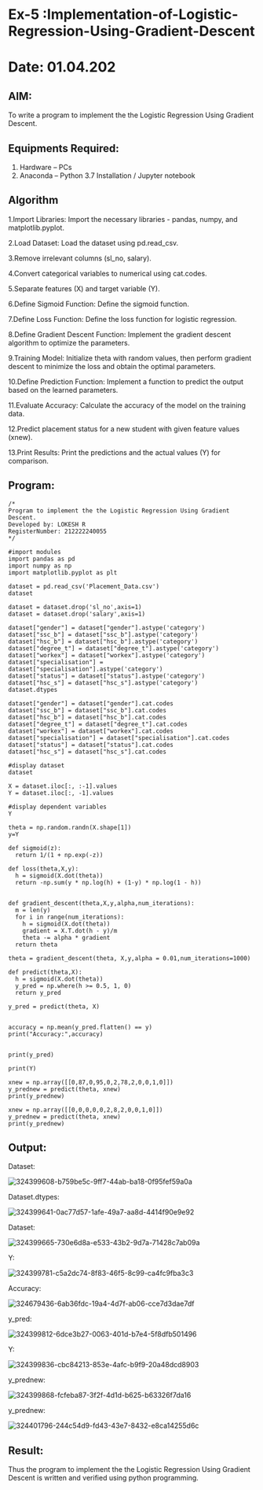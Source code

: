 # Ex-5 :Implementation-of-Logistic-Regression-Using-Gradient-Descent
# Date: 01.04.202
## AIM:
To write a program to implement the the Logistic Regression Using Gradient Descent.

## Equipments Required:
1. Hardware – PCs
2. Anaconda – Python 3.7 Installation / Jupyter notebook

## Algorithm
1.Import Libraries: Import the necessary libraries - pandas, numpy, and matplotlib.pyplot.

2.Load Dataset: Load the dataset using pd.read_csv.

3.Remove irrelevant columns (sl_no, salary).

4.Convert categorical variables to numerical using cat.codes.

5.Separate features (X) and target variable (Y).

6.Define Sigmoid Function: Define the sigmoid function.

7.Define Loss Function: Define the loss function for logistic regression.

8.Define Gradient Descent Function: Implement the gradient descent algorithm to optimize the parameters.

9.Training Model: Initialize theta with random values, then perform gradient descent to minimize the loss and obtain the optimal parameters.

10.Define Prediction Function: Implement a function to predict the output based on the learned parameters.

11.Evaluate Accuracy: Calculate the accuracy of the model on the training data.

12.Predict placement status for a new student with given feature values (xnew).

13.Print Results: Print the predictions and the actual values (Y) for comparison.
## Program:
```
/*
Program to implement the the Logistic Regression Using Gradient Descent.
Developed by: LOKESH R
RegisterNumber: 212222240055 
*/
```

```
#import modules
import pandas as pd
import numpy as np
import matplotlib.pyplot as plt

dataset = pd.read_csv('Placement_Data.csv')
dataset

dataset = dataset.drop('sl_no',axis=1)
dataset = dataset.drop('salary',axis=1)

dataset["gender"] = dataset["gender"].astype('category')
dataset["ssc_b"] = dataset["ssc_b"].astype('category')
dataset["hsc_b"] = dataset["hsc_b"].astype('category')
dataset["degree_t"] = dataset["degree_t"].astype('category')
dataset["workex"] = dataset["workex"].astype('category')
dataset["specialisation"] = dataset["specialisation"].astype('category')
dataset["status"] = dataset["status"].astype('category')
dataset["hsc_s"] = dataset["hsc_s"].astype('category')
dataset.dtypes

dataset["gender"] = dataset["gender"].cat.codes
dataset["ssc_b"] = dataset["ssc_b"].cat.codes
dataset["hsc_b"] = dataset["hsc_b"].cat.codes
dataset["degree_t"] = dataset["degree_t"].cat.codes
dataset["workex"] = dataset["workex"].cat.codes
dataset["specialisation"] = dataset["specialisation"].cat.codes
dataset["status"] = dataset["status"].cat.codes
dataset["hsc_s"] = dataset["hsc_s"].cat.codes

#display dataset
dataset

X = dataset.iloc[:, :-1].values
Y = dataset.iloc[:, -1].values

#display dependent variables
Y

theta = np.random.randn(X.shape[1])
y=Y

def sigmoid(z):
  return 1/(1 + np.exp(-z))

def loss(theta,X,y):
  h = sigmoid(X.dot(theta))
  return -np.sum(y * np.log(h) + (1-y) * np.log(1 - h))


def gradient_descent(theta,X,y,alpha,num_iterations):
  m = len(y)
  for i in range(num_iterations):
    h = sigmoid(X.dot(theta))
    gradient = X.T.dot(h - y)/m
    theta -= alpha * gradient
  return theta

theta = gradient_descent(theta, X,y,alpha = 0.01,num_iterations=1000)

def predict(theta,X):
  h = sigmoid(X.dot(theta))
  y_pred = np.where(h >= 0.5, 1, 0)
  return y_pred

y_pred = predict(theta, X)


accuracy = np.mean(y_pred.flatten() == y)
print("Accuracy:",accuracy)


print(y_pred)

print(Y)

xnew = np.array([[0,87,0,95,0,2,78,2,0,0,1,0]])
y_prednew = predict(theta, xnew)
print(y_prednew)

xnew = np.array([[0,0,0,0,0,2,8,2,0,0,1,0]])
y_prednew = predict(theta, xnew)
print(y_prednew)

```


## Output:

Dataset:

![324399608-b759be5c-9ff7-44ab-ba18-0f95fef59a0a](https://github.com/LokeshRajamani/intro-ml-5/assets/120544804/9f2e7c30-47be-4020-a62d-294526a84c6a)

Dataset.dtypes:

![324399641-0ac77d57-1afe-49a7-aa8d-4414f90e9e92](https://github.com/LokeshRajamani/intro-ml-5/assets/120544804/6feb2bc1-ed4d-45d4-9c45-00a06af9606f)

Dataset:

![324399665-730e6d8a-e533-43b2-9d7a-71428c7ab09a](https://github.com/LokeshRajamani/intro-ml-5/assets/120544804/afb0aa16-22f3-46bb-884f-1ce1a77cbc60)

Y:

![324399781-c5a2dc74-8f83-46f5-8c99-ca4fc9fba3c3](https://github.com/LokeshRajamani/intro-ml-5/assets/120544804/a2faa436-4e38-4be7-beec-56dd1d92c633)

Accuracy:

![324679436-6ab36fdc-19a4-4d7f-ab06-cce7d3dae7df](https://github.com/LokeshRajamani/intro-ml-5/assets/120544804/2f7ebe16-185e-4f8d-ba17-3160a8cfadcc)


y_pred:

![324399812-6dce3b27-0063-401d-b7e4-5f8dfb501496](https://github.com/LokeshRajamani/intro-ml-5/assets/120544804/4591ef34-8a1c-4018-9a20-c2ef9efa1403)


Y:

![324399836-cbc84213-853e-4afc-b9f9-20a48dcd8903](https://github.com/LokeshRajamani/intro-ml-5/assets/120544804/74e50b47-024b-4d57-bb7b-e51333476774)


y_prednew:

![324399868-fcfeba87-3f2f-4d1d-b625-b63326f7da16](https://github.com/LokeshRajamani/intro-ml-5/assets/120544804/2caf50ee-ab26-4f92-876d-852f7f9a9954)


y_prednew:

![324401796-244c54d9-fd43-43e7-8432-e8ca14255d6c](https://github.com/LokeshRajamani/intro-ml-5/assets/120544804/975c2f31-ba8d-4adc-b0f0-b71400133f65)


## Result:
Thus the program to implement the the Logistic Regression Using Gradient Descent is written and verified using python programming.


